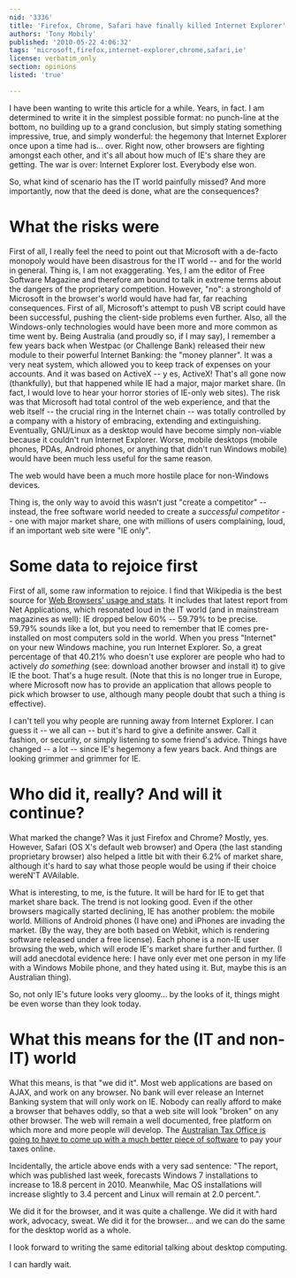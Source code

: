 ```yaml
---
nid: '3336'
title: 'Firefox, Chrome, Safari have finally killed Internet Explorer'
authors: 'Tony Mobily'
published: '2010-05-22 4:06:32'
tags: 'microsoft,firefox,internet-explorer,chrome,safari,ie'
license: verbatim_only
section: opinions
listed: 'true'

---
```

I have been wanting to write this article for a while. Years, in fact. I am determined to write it in the simplest possible format: no punch-line at the bottom, no building up to a grand conclusion, but simply stating something impressive, true, and simply wonderful: the hegemony that Internet Explorer once upon a time had is... over. Right now, other browsers are fighting amongst each other, and it's all about how much of IE's share they are getting. The war is over: Internet Explorer lost. Everybody else won.

So, what kind of scenario has the IT world painfully missed? And more importantly, now that the deed is done, what are the consequences?

# What the risks were

First of all, I really feel the need to point out that Microsoft with a de-facto monopoly would have been disastrous for the IT world -- and for the world in general. Thing is, I am not exaggerating. Yes, I am the editor of Free Software Magazine and therefore am bound to talk in extreme terms about the dangers of the proprietary competition. However, "no": a stronghold of Microsoft in the browser's world would have had far, far reaching consequences. First of all, Microsoft's attempt to push VB script could have been successful, pushing the client-side problems even further. Also, all the Windows-only technologies would have been more and more common as time went by. Being Australia (and proudly so, if I may say), I remember a few years back when Westpac (or Challenge Bank) released their new module to their powerful Internet Banking: the "money planner". It was a very neat system, which allowed you to keep track of expenses on your accounts. And it was based on ActiveX -- y
 es, ActiveX! That's all gone now (thankfully), but that happened while IE had a major, major market share. (In fact, I would love to hear your horror stories of IE-only web sites). The risk was that Microsoft had total control of the web experience, and that the web itself -- the crucial ring in the Internet chain -- was totally controlled by a company with a history of embracing, extending and extinguishing. Eventually, GNU/Linux as a desktop would have become simply non-viable because it couldn't run Internet Explorer. Worse, mobile desktops (mobile phones, PDAs, Android phones, or anything that didn't run Windows mobile) would have been much less useful for the same reason.

The web would have been a much more hostile place for non-Windows devices.

Thing is, the only way to avoid this wasn't just "create a competitor" -- instead, the free software world needed to create a _successful competitor_ -- one with major market share, one with millions of users complaining, loud, if an important web site were "IE only".

# Some data to rejoice first

First of all, some raw information to rejoice. I find that Wikipedia is the best source for [Web Browsers' usage and stats](http://en.wikipedia.org/wiki/Usage_share_of_web_browsers). It includes that latest report from Net Applications, which resonated loud in the IT world (and in mainstream magazines as well): IE dropped below 60% -- 59.79% to be precise. 59.79% sounds like a lot, but you need to remember that IE comes pre-installed on most computers sold in the world. When you press "Internet" on your new Windows machine, you run Internet Explorer. So, a great percentage of that 40.21% who doesn't use explorer are people who had to actively _do something_ (see: download another browser and install it) to give IE the boot. That's a huge result. (Note that this is no longer true in Europe, where Microsoft now has to provide an application that allows people to pick which browser to use, although many people doubt that such a thing is effective).

I can't tell you why people are running away from Internet Explorer. I can guess it -- we all can -- but it's hard to give a definite answer. Call it fashion, or security, or simply listening to some friend's advice. Things have changed -- a lot -- since IE's hegemony a few years back. And things are looking grimmer and grimmer for IE.

# Who did it, really? And will it continue?

What marked the change? Was it just Firefox and Chrome? Mostly, yes. However, Safari (OS X's default web browser) and Opera (the last standing proprietary browser) also helped a little bit with their 6.2% of market share, although it's hard to say what those people would be using if their choice wereN'T AVAilable.

What is interesting, to me, is the future. It will be hard for IE to get that market share back. The trend is not looking good. Even if the other browsers magically started declining, IE has another problem: the mobile world. Millions of Android phones (I have one) and iPhones are invading the market. (By the way, they are both based on Webkit, which is rendering software released under a free license). Each phone is a non-IE user browsing the web, which will erode IE's market share further and further. (I will add anecdotal evidence here: I have only ever met one person in my life with a Windows Mobile phone, and they hated using it. But, maybe this is an Australian thing).

So, not only IE's future looks very gloomy... by the looks of it, things might be even worse than they look today.

# What this means for the (IT and non-IT) world

What this means, is that "we did it". Most web applications are based on AJAX, and work on any browser. No bank will ever release an Internet Banking system that will only work on IE. Nobody can really afford to make a browser that behaves oddly, so that a web site will look "broken" on any other browser. The web will remain a well documented, free platform on which more and more people will develop. The [Australian Tax Office is going to have to come up with a much better piece of software](http://www.itnews.com.au/News/174971,still-no-mac-linux-support-for-atos-e-tax.aspx) to pay your taxes online.

Incidentally, the article above ends with a very sad sentence: "The report, which was published last week, forecasts Windows 7 installations to increase to 18.8 percent in 2010. Meanwhile, Mac OS installations will increase slightly to 3.4 percent and Linux will remain at 2.0 percent.".

We did it for the browser, and it was quite a challenge. We did it with hard work, advocacy, sweat. We did it for the browser... and we can do the same for the desktop world as a whole.

I look forward to writing the same editorial talking about desktop computing.

I can hardly wait.